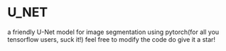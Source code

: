 # U_NET
a friendly U-Net model for image segmentation using pytorch(for all you tensorflow users, suck it!)
feel free to modify the code do give it a star!
